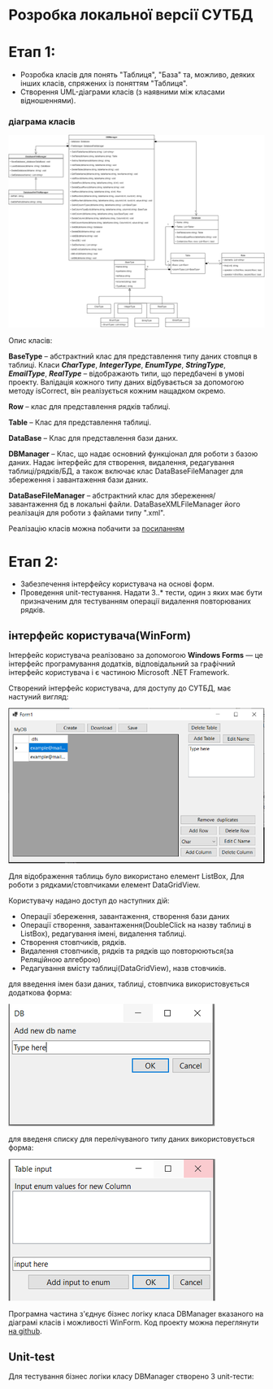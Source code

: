 # Розробка локальної версії СУТБД

# Етап 1: 

* Розробка класів для понять "Таблиця", "База" та, можливо, деяких інших класів, спряжених із поняттям "Таблиця".
* Створення UML-діаграми класів (з наявними між класами відношеннями).

### діаграма класів

![class diagram](	../img/ClassDiagramStage1.png)

Опис класів:

**BaseType** – абстрактний клас для представлення типу даних стовпця в таблиці. Класи _**CharType**_, _**IntegerType**_, _**EnumType**_, _**StringType**_, _**EmailType**_, _**RealType**_ – відображають типи, що передбачені в умові проекту. Валідація кожного типу даних відбувається за допомогою методу isCorrect, він реалізується кожним нащадком окремо.

**Row** – клас для представлення рядків таблиці.

**Table** – Клас для представлення таблиці.

**DataBase** – Клас для представлення бази даних.

**DBManager** – Клас, що надає основний функціонал для роботи з базою даних. Надає інтерфейс для створення, видалення, редагування таблиці/рядків/БД, а також включає клас DataBaseFileManager для збереження і завантаження бази даних.

**DataBaseFileManager** – абстрактний клас для збереження/завантаження бд в локальні файли. DataBaseXMLFileManager його реалізація для роботи з файлами типу ".xml".

Реалізацію класів можна побачити за [посиланням](https://github.com/Forgefill/TTP-41_IT_Course_Project/tree/master/DAL)

# Етап 2: 

* Забезпечення інтерфейсу користувача на основі форм.
* Проведення unit-тестування. Надати 3..* тести, один з яких має бути призначеним для тестуванням операції видалення повторюваних рядків.

## інтерфейс користувача(WinForm)

Інтерфейс користувача реалізовано за допомогою **Windows Forms** — це інтерфейс програмування додатків, відповідальний за графічний інтерфейс користувача і є частиною Microsoft .NET Framework.

Створений інтерфейс користувача, для доступу до СУТБД, має настуний вигляд:

![winform](	../img/WinFormStage2.PNG)

Для відображення таблиць було використано елемент ListBox, Для роботи з рядками/стовпчиками елемент DataGridView.

Користувачу надано доступ до наступних дій:
* Операції збереження, завантаження, створення бази даних
* Операції створення, завантаження(DoubleClick на назву таблиці в ListBox), редагування імені, видалення таблиці.
* Створення стовпчиків, рядків.
* Видалення стовпчиків, рядків та рядків що повторюються(за Реляційною алгеброю)
* Редагування вмісту таблиці(DataGridView), назв стовчиків.

для введення імен бази даних, таблиці, стовпчика використовується додаткова форма:

![winform](	../img/InputForm.png)

для введеня списку для перелічуваного типу даних використовується форма:

![winform](	../img/EnumInputForm.png)

Програмна частина з'єднує бізнес логіку класа DBManager вказаного на діаграмі класів і можливості WinForm. 
Код проекту можна переглянути [на github](https://github.com/Forgefill/TTP-41_IT_Course_Project/blob/master/LocalDB/Form1.cs).
## Unit-test

Для тестування бізнес логіки класу DBManager створено 3 unit-тести:

